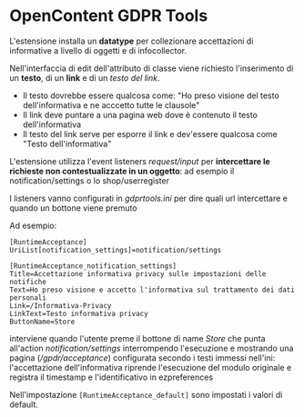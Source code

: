 # OpenContent GDPR Tools

L'estensione installa un **datatype** per collezionare accettazioni di informative
a livello di oggetti e di infocollector.

Nell'interfaccia di edit dell'attributo di classe viene richiesto 
l'inserimento di un **testo**, di un **link** e di un *testo del link*.
 * Il testo dovrebbe essere qualcosa come: "Ho preso visione del testo dell'informativa 
 e ne acccetto tutte le clausole"
 * Il link deve puntare a una pagina web dove è contenuto il testo dell'informativa
 * Il testo del link serve per esporre il link e dev'essere qualcosa come "Testo dell'informativa"


L'estensione utilizza l'event listeners *request/input* per **intercettare le richieste 
non contestualizzate in un oggetto**: ad esempio il notification/settings o lo shop/userregister

I listeners vanno configurati in *gdprtools.ini* per dire quali url intercettare e quando un bottone viene premuto 

Ad esempio:

```
[RuntimeAcceptance]
UriList[notification_settings]=notification/settings

[RuntimeAcceptance_notification_settings]
Title=Accettazione informativa privacy sulle impostazioni delle notifiche
Text=Ho preso visione e accetto l'informativa sul trattamento dei dati personali
Link=/Informativa-Privacy
LinkText=Testo informativa privacy
ButtonName=Store
```

interviene quando l'utente preme il bottone di name *Store* che punta all'action *notification/settings*
interrompendo l'esecuzione e mostrando una pagina (*/gpdr/acceptance*) configurata secondo i testi immessi nell'ini: 
l'accettazione dell'informativa riprende l'esecuzione del modulo originale 
e registra il timestamp e l'identificativo in ezpreferences

Nell'impostazione ```[RuntimeAcceptance_default]``` sono impostati i valori di default. 
